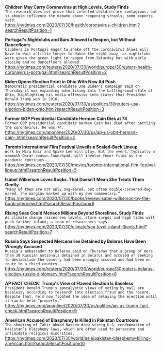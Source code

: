 **Children May Carry Coronavirus at High Levels, Study Finds**\
`The research does not prove that infected children are contagious, but it should influence the debate about reopening schools, some experts said.`\
https://nytimes.com/2020/07/30/health/coronavirus-children.html?searchResultPosition=1

**Portugal's Nightclubs and Bars Allowed to Reopen, but Without Dancefloors**\
`Clubbers in Portugal eager to shake off the coronavirus blues will have to wait a little longer to dance the night away, as nightclubs were given the green light to reopen from Saturday but with early closing and no dancefloors allowed.`\
https://nytimes.com/reuters/2020/07/30/world/europe/30reuters-health-coronavirus-portugal.html?searchResultPosition=2

**Biden Opens Election Front in Ohio With New Ad Push**\
`Democratic presidential candidate Joe Biden's campaign said on Thursday it was expanding advertising into the battleground state of Ohio, highlighting his media offensive into states that President Donald Trump won in 2016.`\
https://nytimes.com/reuters/2020/07/30/us/politics/30reuters-usa-election-biden-ohio.html?searchResultPosition=3

**Former GOP Presidential Candidate Herman Cain Dies at 74**\
`Former GOP presidential candidate Herman Cain has died after battling the coronavirus. He was 74. `\
https://nytimes.com/aponline/2020/07/30/us/ap-us-obit-herman-cain-.html?searchResultPosition=4

**Toronto International Film Festival Unveils a Scaled-Back Lineup**\
`Work by Mira Nair and Spike Lee will play. But the event, typically a mammoth Oscar-season launchpad, will involve fewer films as the pandemic continues.`\
https://nytimes.com/2020/07/30/movies/toronto-international-film-festival-lineup.html?searchResultPosition=5

**Isabel Wilkerson Loves Books. That Doesn’t Mean She Treats Them Gently.**\
`“Many of them are not only dog-eared, but often double-cornered-dog-eared, the margins marked up with my own commentary.”`\
https://nytimes.com/2020/07/30/books/review/isabel-wilkerson-by-the-book-interview.html?searchResultPosition=6

**Rising Seas Could Menace Millions Beyond Shorelines, Study Finds**\
`As climate change raises sea levels, storm surges and high tides will push farther inland, a team of researchers says.`\
https://nytimes.com/2020/07/30/climate/sea-level-inland-floods.html?searchResultPosition=7

**Russia Says Suspected Mercenaries Detained by Belarus Have Been Wrongly Accused**\
`Russia's ambassador to Belarus said on Thursday that a group of more than 30 Russian nationals detained in Belarus and accused of seeking to destabilise the country had been wrongly accused and had been en route to a third country. `\
https://nytimes.com/reuters/2020/07/30/world/europe/30reuters-belarus-election-russia-diplomacy.html?searchResultPosition=8

**AP FACT CHECK: Trump's View of Flawed Election Is Baseless**\
`President Donald Trump's apocalyptic views of voting by mail are baseless, according to research into election fraud and the record. Despite that, he's now floated the idea of delaying the election until it can be held “properly.”`\
https://nytimes.com/aponline/2020/07/30/us/politics/ap-us-trump-fact-check.html?searchResultPosition=9

**American Accused of Blasphemy Is Killed in Pakistan Courtroom**\
`The shooting of Tahir Ahmad Naseem drew strong U.S. condemnation of Pakistan’s blasphemy laws, which are often used to persecute and intimidate religious minorities.`\
https://nytimes.com/2020/07/30/world/asia/pakistan-blasphemy-killing-american.html?searchResultPosition=10

